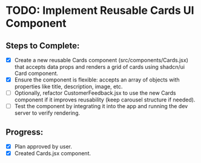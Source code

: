 # TODO: Implement Reusable Cards UI Component

## Steps to Complete:
- [x] Create a new reusable Cards component (src/components/Cards.jsx) that accepts data props and renders a grid of cards using shadcn/ui Card component.
- [x] Ensure the component is flexible: accepts an array of objects with properties like title, description, image, etc.
- [ ] Optionally, refactor CustomerFeedback.jsx to use the new Cards component if it improves reusability (keep carousel structure if needed).
- [ ] Test the component by integrating it into the app and running the dev server to verify rendering.

## Progress:
- [x] Plan approved by user.
- [x] Created Cards.jsx component.
